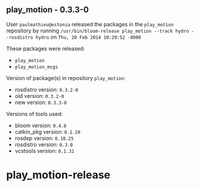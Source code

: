 ## play_motion - 0.3.3-0

User `paulmathieu@estonia` released the packages in the `play_motion` repository by running `/usr/bin/bloom-release play_motion --track hydro --rosdistro hydro` on `Thu, 20 Feb 2014 10:29:52 -0000`

These packages were released:
- `play_motion`
- `play_motion_msgs`

Version of package(s) in repository `play_motion`:
- rosdistro version: `0.3.2-0`
- old version: `0.3.2-0`
- new version: `0.3.3-0`

Versions of tools used:
- bloom version: `0.4.8`
- catkin_pkg version: `0.1.20`
- rosdep version: `0.10.25`
- rosdistro version: `0.3.0`
- vcstools version: `0.1.31`


play_motion-release
===================
